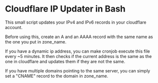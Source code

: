 # Cloudflare IP Updater in Bash
This small script updates your IPv4 and IPv6 records in your cloudflare account.

Before using this, create an A and an AAAA record with the same name as the one you put in zone_name.

If you have a dynamic ip address, you can make cronjob execute this file every ~5 minutes.
It then checks if the current address is the same as the one in cloudflare and updates them if they are not the same.

If you have multiple domains pointing to the same server, you can simply set a "CNAME" record to the domain in zone_name.